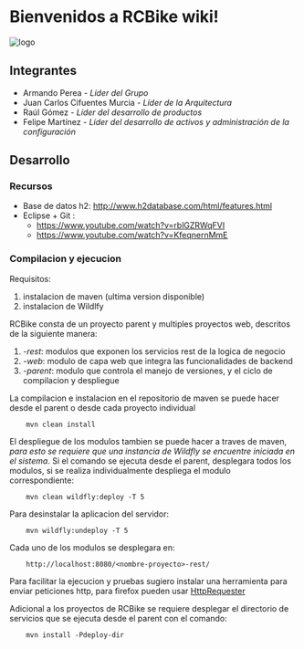 # Bienvenidos a RCBike wiki!

![logo](http://i67.tinypic.com/20f6lps.jpg)

## Integrantes
* Armando Perea - _Líder del Grupo_
* Juan Carlos Cifuentes Murcia - _Líder de la Arquitectura_
* Raúl Gómez - _Líder del desarrollo de productos_
* Felipe Martínez - _Líder del desarrollo de activos y administración de la configuración_

## Desarrollo
### Recursos
* Base de datos h2: http://www.h2database.com/html/features.html
* Eclipse + Git : 
   * https://www.youtube.com/watch?v=rblGZRWqFVI
   * https://www.youtube.com/watch?v=KfeqnernMmE

### Compilacion y ejecucion
Requisitos:
1. instalacion de maven (ultima version disponible)
2. instalacion de Wildlfy

RCBike consta de un proyecto parent y multiples proyectos web, descritos de la siguiente manera:
1. *-rest*: modulos que exponen los servicios rest de la logica de negocio
2. *-web*: modulo de capa web que integra las funcionalidades de backend
3. *-parent*: modulo que controla el manejo de versiones, y el ciclo de compilacion y despliegue

La compilacion e instalacion en el repositorio de maven se puede hacer desde el parent o desde cada proyecto individual

		mvn clean install
        
El despliegue de los modulos tambien se puede hacer a traves de maven, *para esto se requiere que una instancia de Wildfly se encuentre iniciada en el sistema*. Si el comando se ejecuta desde el parent, desplegara todos los modulos, si se realiza individualmente despliega el modulo correspondiente: 

		mvn clean wildfly:deploy -T 5
        
Para desinstalar la aplicacion del servidor:

		mvn wildfly:undeploy -T 5
        
Cada uno de los modulos se desplegara en:

		http://localhost:8080/<nombre-proyecto>-rest/
	
Para facilitar la ejecucion y pruebas sugiero instalar una herramienta para enviar peticiones http, para firefox pueden usar [HttpRequester](https://addons.mozilla.org/en-US/firefox/addon/httprequester/)

Adicional a los proyectos de RCBike se requiere desplegar el directorio de servicios que se ejecuta desde el parent con el comando:

		mvn install -Pdeploy-dir

